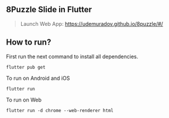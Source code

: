 ## 8Puzzle Slide in Flutter

> Launch Web App: https://udemuradov.github.io/8puzzle/#/

## How to run?

First run the next command to install all dependencies.
```shell
flutter pub get
```

To run on Android and iOS 
```shell
flutter run
```

To run on Web
```shell
flutter run -d chrome --web-renderer html
```
